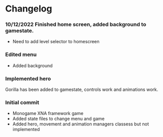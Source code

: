 # Changelog

### 10/12/2022 Finished home screen, added background to gamestate.
 * Need to add level selector to homescreen

### Edited menu
 * Added background

### Implemented hero
Gorilla has been added to gamestate, controls work and animations work.

### Initial commit
 * Monogame XNA framework game
 * Added state files to change menu and game
 * Added hero, movement and animation managers classess but not implemented
